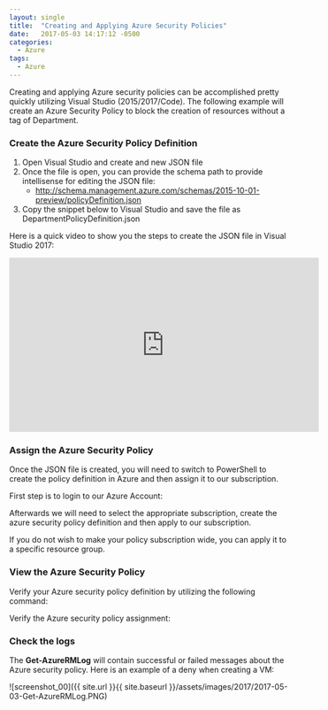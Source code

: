 ```yaml
---
layout: single
title:  "Creating and Applying Azure Security Policies"
date:   2017-05-03 14:17:12 -0500
categories:
  - Azure
tags:
  - Azure
---
```


Creating and applying Azure security policies can be accomplished pretty quickly utilizing Visual Studio (2015/2017/Code). The following example will create an Azure Security Policy to block the creation of resources without a tag of Department. 

### Create the Azure Security Policy Definition
1. Open Visual Studio and create and new JSON file
2. Once the file is open, you can provide the schema path to provide intellisense for editing the JSON file:
    * http://schema.management.azure.com/schemas/2015-10-01-preview/policyDefinition.json
3. Copy the snippet below to Visual Studio and save the file as DepartmentPolicyDefinition.json

<script src="https://gist.github.com/erleonard/195cbc99db7228f78c5d64f6fce7d586.js"></script>

Here is a quick video to show you the steps to create the JSON file in Visual Studio 2017:

<iframe width="560" height="315" src="https://www.youtube.com/embed/Nl_23SsgZoc" frameborder="0" allowfullscreen></iframe>

### Assign the Azure Security Policy

Once the JSON file is created, you will need to switch to PowerShell to create the policy definition in Azure and then assign it to our subscription.

First step is to login to our Azure Account:
<script src="https://gist.github.com/erleonard/818face93f059718f397f1ad55a9acc7.js"></script>

Afterwards we will need to select the appropriate subscription, create the azure security policy definition and then apply to our subscription.

<script src="https://gist.github.com/erleonard/8ca9f247b601ec2b6bc3a47c74a5a9ac.js"></script>

If you do not wish to make your policy subscription wide, you can apply it to a specific resource group.
<script src="https://gist.github.com/erleonard/db7c663be58e1d62598ec9ac1cf35973.js"></script>

### View the Azure Security Policy

Verify your Azure security policy definition by utilizing the following command:
<script src="https://gist.github.com/erleonard/33e012c3acf2c987af93abb6ac6cf1c6.js"></script>

Verify the Azure security policy assignment:
<script src="https://gist.github.com/erleonard/fb61b954549b1fa1b580e2f08b8a34e8.js"></script>

### Check the logs

The **Get-AzureRMLog** will contain successful or failed messages about the Azure security policy.
Here is an example of a deny when creating a VM:

![screenshot_00]({{ site.url }}{{ site.baseurl }}/assets/images/2017/2017-05-03-Get-AzureRMLog.PNG)